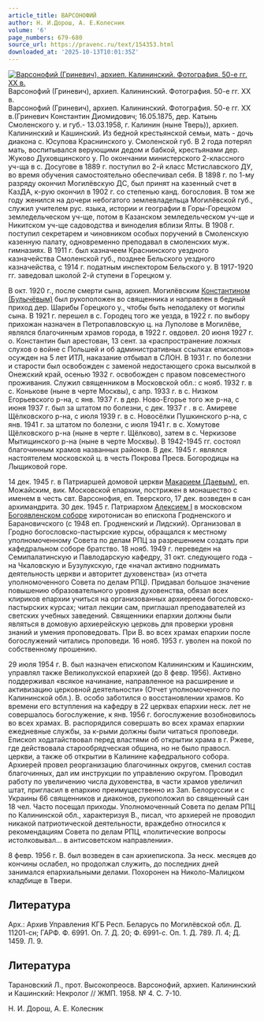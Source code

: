 ```yaml
---
article_title: ВАРСОНОФИЙ
author: Н. И.Дорош, А. Е.Колесник
volume: '6'
page_numbers: 679-680
source_url: https://pravenc.ru/text/154353.html
downloaded_at: '2025-10-13T10:01:35Z'
---
```


[![Варсонофий (Гриневич), архиеп. Калининский. Фотография. 50-е гг. XX в.](https://pravenc.ru/data/690/461/1234/i200.jpg "Кликните для увеличения картинки")](https://pravenc.ru/data/690/461/1234/i400.jpg)Варсонофий (Гриневич), архиеп. Калининский. Фотография. 50-е гг. XX в.  
Варсонофий (Гриневич), архиеп. Калининский. Фотография. 50-е гг. XX в.(Гриневич Константин Диомидович; 16.05.1875, дер. Катынь Смоленского у. и губ.- 13.03.1958, г. Калинин (ныне Тверь)), архиеп. Калининский и Кашинский. Из бедной крестьянской семьи, мать - дочь диакона с. Юсупова Краснинского у. Смоленской губ. В 2 года потерял мать, воспитывался верующими дедом и бабкой, крестьянами дер. Жуково Духовщинского у. По окончании министерского 2-классного уч-ща в с. Досугове в 1889 г. поступил во 2-й класс Мстиславского ДУ, во время обучения самостоятельно обеспечивал себя. В 1898 г. по 1-му разряду окончил Могилёвскую ДС, был принят на казенный счет в КазДА, к-рую окончил в 1902 г. со степенью канд. богословия. В том же году женился на дочери небогатого землевладельца Могилёвской губ., служил учителем рус. языка, истории и географии в Горы-Горецком земледельческом уч-ще, потом в Казанском земледельческом уч-ще и Никитском уч-ще садоводства и виноделия вблизи Ялты. В 1908 г. поступил секретарем и чиновником особых поручений в Смоленскую казенную палату, одновременно преподавал в смоленских муж. гимназиях. В 1911 г. был казначеем Краснинского уездного казначейства Смоленской губ., позднее Бельского уездного казначейства, с 1914 г. податным инспектором Бельского у. В 1917-1920 гг. заведовал школой 2-й ступени в Горецком у.

В окт. 1920 г., после смерти сына, архиеп. Могилёвским [Константином (Булычёвым)](<https://pravenc.ru/text/Константином (Булычёвым).html>) был рукоположен во священника и направлен в бедный приход дер. Шарибы Горецкого у., чтобы быть неподалеку от могилы сына. В 1921 г. перешел в с. Городец того же уезда, в 1922 г. по выбору прихожан назначен в Петропавловскую ц. на Луполове в Могилёве, являлся благочинным храмов города, в 1922 г. овдовел. 20 июня 1927 г. о. Константин был арестован, 13 сент. за «распространение ложных слухов о войне с Польшей и об административных ссылках епископов» осужден на 5 лет ИТЛ, наказание отбывал в СЛОН. В 1931 г. по болезни и старости был освобожден с заменой недостающего срока высылкой в Онежский край, осенью 1932 г. освобожден с правом повсеместного проживания. Служил священником в Московской обл.: с нояб. 1932 г. в с. Конькове (ныне в черте Москвы), с апр. 1933 г. в с. Низком Егорьевского р-на, с янв. 1937 г. в дер. Ново-Егорье того же р-на, с июня 1937 г. был за штатом по болезни, с дек. 1937 г . в с. Амиреве Щёлковского р-на, с июля 1939 г. в с. Новосёлки Пушкинского р-на, с янв. 1941 г. за штатом по болезни, с июля 1941 г. в с. Хомутове Щёлковского р-на (ныне в черте г. Щёлково), затем в с. Черкизове Мытищинского р-на (ныне в черте Москвы). В 1942-1945 гг. состоял благочинным храмов названных районов. В дек. 1945 г. являлся настоятелем московской ц. в честь Покрова Пресв. Богородицы на Лыщиковой горе.

14 дек. 1945 г. в Патриаршей домовой церкви [Макарием (Даевым)](<https://pravenc.ru/text/Макарием (Даевым).html>), еп. Можайским, вик. Московской епархии, пострижен в монашество с именем в честь свт. Варсонофия, еп. Тверского, 17 дек. возведен в сан архимандрита. 30 дек. 1945 г. Патриархом [Алексием I](<https://pravenc.ru/text/Алексием I.html>) в московском [Богоявленском соборе](<https://pravenc.ru/text/БОГОЯВЛЕНИЯ СОБОР В ЕЛОХОВЕ.html>) хиротонисан во епископа Гродненского и Барановичского (с 1948 еп. Гродненский и Лидский). Организовал в Гродно богословско-пастырские курсы, обращался к местному уполномоченному Совета по делам РПЦ за разрешением создать при кафедральном соборе братство. 18 нояб. 1949 г. переведен на Семипалатинскую и Павлодарскую кафедру, 31 окт. следующего года - на Чкаловскую и Бузулукскую, где «начал активно поднимать деятельность церкви и авторитет духовенства» (из отчета уполномоченного Совета по делам РПЦ). Придавал большое значение повышению образовательного уровня духовенства, обязал всех клириков епархии учиться на организованных архиереем богословско-пастырских курсах; читал лекции сам, приглашал преподавателей из светских учебных заведений. Священники епархии должны были являться в домовую архиерейскую церковь для проверки уровня знаний и умения проповедовать. При В. во всех храмах епархии после богослужений читались проповеди. 16 нояб. 1953 г. уволен на покой по собственному прошению.

29 июля 1954 г. В. был назначен епископом Калининским и Кашинским, управлял также Великолукской епархией (до 8 февр. 1956). Активно поддерживал «всякое начинание, направленное на расширение и активизацию церковной деятельности» (Отчет уполномоченного по Калининской обл.). В. особо заботился о восстановлении храмов. Ко времени его вступления на кафедру в 22 церквах епархии неск. лет не совершалось богослужение, к янв. 1956 г. богослужение возобновилось во всех храмах. В. распорядился совершать во всех храмах епархии ежедневные службы, за к-рыми должны были читаться проповеди. Епископ ходатайствовал перед властями об открытии храма в г. Ржеве, где действовала старообрядческая община, но не было правосл. церкви, а также об открытии в Калинине кафедрального собора. Архиерей провел реорганизацию благочинных округов, сменил состав благочинных, дал им инструкции по управлению округом. Проводил работу по увеличению числа духовенства, в части храмов увеличил штат, пригласил в епархию преимущественно из Зап. Белоруссии и с Украины 66 священников и диаконов, рукоположил во священный сан 18 чел. Часто посещал приходы. Уполномоченный Совета по делам РПЦ по Калининской обл., характеризуя В., писал, что архиерей не проводил никакой патриотической деятельности, враждебно относился к рекомендациям Совета по делам РПЦ, «политические вопросы истолковывал... в антисоветском направлении».

8 февр. 1956 г. В. был возведен в сан архиепископа. За неск. месяцев до кончины ослабел, но продолжал служить, до последних дней занимался епархиальными делами. Похоронен на Николо-Малицком кладбище в Твери.

## Литература

Арх.: Архив Управления КГБ Респ. Беларусь по Могилёвской обл. Д. 11201-сн; ГАРФ. Ф. 6991. Оп. 7. Д. 20; Ф. 6991-с. Оп. 1. Д. 789. Л. 4; Д. 1459. Л. 9.

## Литература

Тарановский Л., прот. Высокопреосв. Варсонофий, архиеп. Калининский и Кашинский: Некролог // ЖМП. 1958. № 4. С. 7-10.

Н. И.  Дорош,   А. Е.  Колесник
